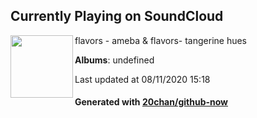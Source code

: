 ## Currently Playing on SoundCloud

[<img align="left" width="100" src="https://i1.sndcdn.com/artworks-000194092015-a3dme8-t120x120.jpg">](https://soundcloud.com/flayvors/ameba-flavors-hues)

flavors - ameba & flavors- tangerine hues

**Albums**: undefined

Last updated at 08/11/2020 15:18

#### Generated with [20chan/github-now](https://github.com/20chan/github-now)


<!--
**20chan/20chan** is a ✨ _special_ ✨ repository because its `README.md` (this file) appears on your GitHub profile.

Here are some ideas to get you started:

- 🔭 I’m currently working on ...
- 🌱 I’m currently learning ...
- 👯 I’m looking to collaborate on ...
- 🤔 I’m looking for help with ...
- 💬 Ask me about ...
- 📫 How to reach me: ...
- 😄 Pronouns: ...
- ⚡ Fun fact: ...
-->
